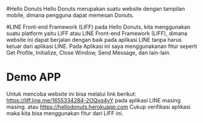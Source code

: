 #Hello Donuts
Hello Donuts merupakan suatu website dengan tampilan mobile, dimana pengguna dapat memesan Donuts.

#LINE Front-end Framework (LIFF)
pada Hello Donuts, kita menggunakan suatu platform yaitu LIFF atau LINE Front-end Framework (LIFF), dimana website ini dapat berjalan dengan baik pada aplikasi LINE tanpa harus keluar dari aplikasi LINE.
Pada Aplikasi ini saya menggunakanan fitur seperti Get Profile, Initialize, Close Window, Send Message, dan lain-lain.


# Demo APP
Untuk mencoba website ini bisa melalui link berikut:
https://liff.line.me/1655334284-2OQvq4vY pada aplikasi LINE masing masing. atau https://hellodonuts.herokuapp.com
Cukup verifikasi aplikasi maka kita bisa menggunakan fitur dari LIFF ini.
